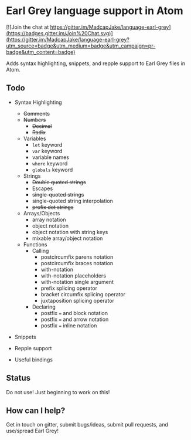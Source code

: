 # Earl Grey language support in Atom

[![Join the chat at https://gitter.im/MadcapJake/language-earl-grey](https://badges.gitter.im/Join%20Chat.svg)](https://gitter.im/MadcapJake/language-earl-grey?utm_source=badge&utm_medium=badge&utm_campaign=pr-badge&utm_content=badge)

Adds syntax highlighting, snippets, and repple support to Earl Grey files in Atom.

## Todo

* Syntax Highlighting
  * ~~Comments~~
  * ~~Numbers~~
    * ~~Decimal~~
    * ~~Radix~~
  * Variables
    * `let` keyword
    * `var` keyword
    * variable names
    * `where` keyword
    * `globals` keyword
  * Strings
    * ~~Double quoted strings~~
    * Escapes
    * ~~single-quoted strings~~
    * single-quoted string interpolation
    * ~~prefix dot strings~~
  * Arrays/Objects
    * array notation
    * object notation
    * object notation with string keys
    * mixable array/object notation
  * Functions
    * Calling
      * postcircumfix parens notation
      * postcircumfix braces notation
      * with-notation
      * with-notation placeholders
      * with-notation single argument
      * prefix splicing operator
      * bracket circumfix splicing operator
      * juxtaposition splicing operator
    * Declaring
      * postfix `=` and block notation
      * postfix `=` and arrow notation
      * postfix `=` inline notation

* Snippets
* Repple support
* Useful bindings

## Status

Do not use!  Just beginning to work on this!

## How can I help?

Get in touch on gitter, submit bugs/ideas, submit pull requests, and use/spread Earl Grey!
